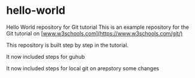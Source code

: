 # hello-world
Hello World repository for Git tutorial
This is an example repository for the Git tutorial on  [www.w3schools.com](https://www.w3schools.com/git/)

This repository is built step by step in the tutorial.

It now included steps for guhub 

It now included steps for local git on arepstory some changes